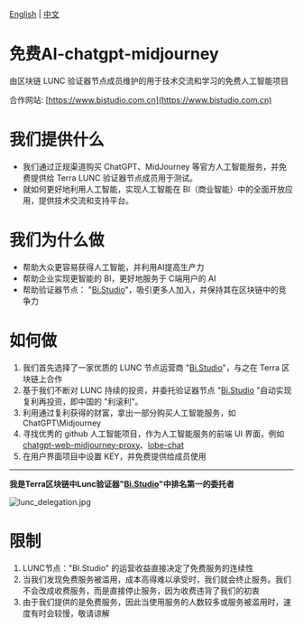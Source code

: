 [English](https://github.com/osbi-code/freeAI-chatgpt-midjourney) | [中文](https://github.com/osbi-code/freeAI-chatgpt-midjourney/blob/main/README_CN.md)
# 免费AI-chatgpt-midjourney
由区块链 LUNC 验证器节点成员维护的用于技术交流和学习的免费人工智能项目  

合作网站: [https://www.bistudio.com.cn](https://www.bistudio.com.cn)

# 我们提供什么
- 我们通过正规渠道购买 ChatGPT、MidJourney 等官方人工智能服务，并免费提供给 Terra LUNC 验证器节点成员用于测试。  
- 就如何更好地利用人工智能，实现人工智能在 BI（商业智能）中的全面开放应用，提供技术交流和支持平台。

# 我们为什么做
- 帮助大众更容易获得人工智能，并利用AI提高生产力
- 帮助企业实现更智能的 BI，更好地服务于 C端用户的 AI
- 帮助验证器节点： "[Bi.Studio](https://s.cryptonian.life/lunc/validator/terravaloper1s2xpff7mj6jpxfyhr7pe25vt8puvgj4wy0tzjx#3)"，吸引更多人加入，并保持其在区块链中的竞争力

# 如何做
1. 我们首先选择了一家优质的 LUNC 节点运营商 "[Bi.Studio](https://s.cryptonian.life/lunc/validator/terravaloper1s2xpff7mj6jpxfyhr7pe25vt8puvgj4wy0tzjx#3)"，与之在 Terra 区块链上合作
2. 基于我们不断对 LUNC 持续的投资，并委托验证器节点 "[Bi.Studio](https://s.cryptonian.life/lunc/validator/terravaloper1s2xpff7mj6jpxfyhr7pe25vt8puvgj4wy0tzjx#3) "自动实现复利再投资，即中国的 "利滚利"。
3. 利用通过复利获得的财富，拿出一部分购买人工智能服务，如 ChatGPT\Midjourney
4. 寻找优秀的 github 人工智能项目，作为人工智能服务的前端 UI 界面，例如 [chatgpt-web-midjourney-proxy](https://github.com/Dooy/chatgpt-web-midjourney-proxy)、[lobe-chat](https://github.com/lobehub/lobe-chat)
5. 在用户界面项目中设置 KEY，并免费提供给成员使用

------
**我是Terra区块链中Lunc验证器"[Bi.Studio](https://s.cryptonian.life/lunc/validator/terravaloper1s2xpff7mj6jpxfyhr7pe25vt8puvgj4wy0tzjx#3)"中排名第一的委托者** 

<img src="https://midjourney-proxy.bistudio.com.cn/uploads/2024/05/23/664f53cdb0e43.jpg" alt="lunc_delegation.jpg" title="lunc_delegation.jpg" />


# 限制
1. LUNC节点："BI.Studio" 的运营收益直接决定了免费服务的连续性
2. 当我们发现免费服务被滥用，成本高得难以承受时，我们就会终止服务。我们不会改成收费服务，而是直接停止服务，因为收费违背了我们的初衷
3. 由于我们提供的是免费服务，因此当使用服务的人数较多或服务被滥用时，速度有时会较慢，敬请谅解
